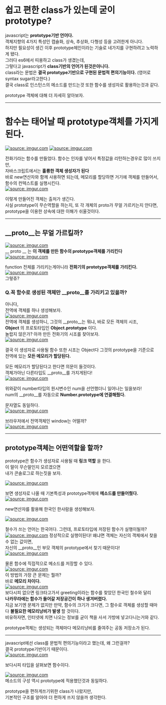 # 쉽고 편한 class가 있는데 굳이 prototype?
javascript는 __prototype기반 언어다.__  
객체지향의 4가지 특성인 캡슐화, 상속, 추상화, 다형성 등을 고려한게 아니다.  
하지만 필요성이 생긴 이후 prototype체인이라는 기술로 네가지를 구현하려고 노력하게 됐다.  
그러다 es6에서 띠용하고 class가 생겼는데,  
그렇다고 javascript가 __class기반의 언어가 된것은아니다.__  
class라는 문법은 __결국 prototype기반으로 구현된 문법적 편의기능이다.__ (영어로 syntax sugar라고한다.)  
결국 class로 인스턴스의 메소드를 만드는것 또한 함수를 생성자로 활용하는것과 같다.  

prototype 객체에 대해 더 자세히 알아보자.
___
# 함수는 태어날 때 prototype객체를 가지게된다.  
<a href="https://imgur.com/7PI2pXb"><img src="https://i.imgur.com/7PI2pXb.png" title="source: imgur.com" /></a>
<a href="https://imgur.com/bBGvqaD"><img src="https://i.imgur.com/bBGvqaD.png" title="source: imgur.com" /></a>  

전화기라는 함수를 만들었다. 함수는 인자를 넣어서 특정값을 리턴하는경우로 많이 쓰지만,  
자바스크립트에서는 __훌륭한 객체 생성자가 된다__  
바로 new연산자와 함께 사용하면 되는데, 메모리를 할당하면 거기에 객체를 만들어서,  
함수의 컨텍스트를 실행시킨다.  
<a href="https://imgur.com/e9xA5vU"><img src="https://i.imgur.com/e9xA5vU.png" title="source: imgur.com" /></a>  
  
이렇게 만들어진 객체는 출처가 생긴다.  
사실 prototype이 무슨역할을 하는지, 또 각 개체의 proto가 무얼 가르키는지 안다면,  
prototype을 이용한 상속에 대한 이해가 쉬울것이다.  
___
## __proto__는 무얼 가르킬까?
<a href="https://imgur.com/Lj68SJH"><img src="https://i.imgur.com/Lj68SJH.png" title="source: imgur.com" /></a>  
__ proto __ 는 __이 객체를 만든 함수의 prototype객체를 가리킨다__  
<a href="https://imgur.com/qD2M7K5"><img src="https://i.imgur.com/qD2M7K5.png" title="source: imgur.com" /></a> 

function 전체를 가리키는게아니라 __전화기의 prototype객체를 가리킨다.__  
<a href="https://imgur.com/75YoLLe"><img src="https://i.imgur.com/75YoLLe.png" title="source: imgur.com" /></a>  
그렇쥬?  
  
### Q.꼭 함수로 생성된 객체만 __proto__를 가리키고 있을까?  
아니다,  
전역에 객체를 하나 생성해보자.  
<a href="https://imgur.com/UyFbzPV"><img src="https://i.imgur.com/UyFbzPV.png" title="source: imgur.com" /></a>  
전역에 객체를 생성하니, 그것의 __proto__는 뭐냐, 바로 모든 객체의 시조,  
__Object__ 의 프로토타입인 __Object.prototype__ 이다.  
놀랍지 않은가? 아까 만든 전화기의 시조를 찾아보자.  
<a href="https://imgur.com/kr8vvwT"><img src="https://i.imgur.com/kr8vvwT.png" title="source: imgur.com" /></a>  

결국 이 생성자로 사용될 함수 또한 시조는 Object다 그것의 prototype을 기준으로  
전역에 있는 __모든 메모리가 할당된다.__  
  
모든 메모리가 할당된다고 한다면 의문이 들것이다.  
객체가아닌 다른타입도 __proto__를 가지게된다!  
<a href="https://imgur.com/4g0cUGT"><img src="https://i.imgur.com/4g0cUGT.png" title="source: imgur.com" /></a>  

위와같이 number타입의 원시변수인 num을 선언했더니 일어나는 일을보라!  
num의 __proto__를 자동으로 __Number.prototype에 연결해줬다.__  
  
문자열도 동일하다.  
<a href="https://imgur.com/dzQ6dw0"><img src="https://i.imgur.com/dzQ6dw0.png" title="source: imgur.com" /></a>  
  
브라우저에서 전역객체인 window는 어떨까?  
<a href="https://imgur.com/zsvXmrT"><img src="https://i.imgur.com/zsvXmrT.png" title="source: imgur.com" /></a>  
___

## prototype객체는 어떤역할을 할까?  
prototype은 함수가 생성자로 사용될 때 __링크 역할__ 을 한다.  
이 말이 무슨말인지 모르겠으면  
내가 콘솔로그로 하는짓을 보자.  

<a href="https://imgur.com/wiRDmCy"><img src="https://i.imgur.com/wiRDmCy.png" title="source: imgur.com" /></a>
  
보면 생성자로 나올 때 기본특성과 prototype객체에 __메소드를 만들어줬다.__  
<a href="https://imgur.com/FXEeNcs"><img src="https://i.imgur.com/FXEeNcs.png" title="source: imgur.com" /></a>  
  
new연산자를 활용해 한국인 한사람을 생성해보자.  

<a href="https://imgur.com/so9NEBz"><img src="https://i.imgur.com/so9NEBz.png" title="source: imgur.com" /></a>  
  
철수가 쓰는 언어는 한국어다. 그런데, 프로토타입에 저장된 함수가 실행이될까?  
<a href="https://imgur.com/yeYUOMN"><img src="https://i.imgur.com/yeYUOMN.png" title="source: imgur.com" /></a>
정상적으로 실행이된다! 왜냐면 객체는 자신의 객체에서 찾을수 없는 값이면,  
자신의 __proto__인 부모 객체의 prototype에서 찾기 때문이다!  
<a href="https://imgur.com/GnVIrPH"><img src="https://i.imgur.com/GnVIrPH.png" title="source: imgur.com" /></a>  

물론 함수에 직접적으로 메소드를 저장할 수 있다.  
<a href="https://imgur.com/g8pfUcS"><img src="https://i.imgur.com/g8pfUcS.png" title="source: imgur.com" /></a>  
이 방법의 가장 큰 문제는 뭘까?  
바로 __메모리 차이다.__  
<a href="https://imgur.com/GemLb4f"><img src="https://i.imgur.com/GemLb4f.png" title="source: imgur.com" /></a>  
보다시피 없으면 링크타고가서 greeting이라는 함수를 찾았던 한국인 철수와 달리  
__나카무라에는 함수가 들어갈 저장공간이 하나 생겨버렸다.__  
지금 보기엔 문제가 없지만 만약, 함수의 크기가 크다면, 그 함수로 객체를 생성할 때마다 __불필요한 메모리낭비가 발생__ 할 것이다.  
비유하자면, 인터넷에 치면 나오는 정보를 굳이 책을 사서 가방에 넣고다니는거와 같다.  

prototype객체는 생성되는 객체마다 메모리낭비를 줄여주는 공동 저장소가 된다.
___  
javascript에선 class를 문법적 편의기능이라고 했는데, 왜 그런걸까?  
결국 prototype기반이기 때문이다.  
<a href="https://imgur.com/bQIJ4dV"><img src="https://i.imgur.com/bQIJ4dV.png" title="source: imgur.com" /></a>  
  
보다시피 타입을 살펴보면 함수이다.  

<a href="https://imgur.com/YNYqaqF"><img src="https://i.imgur.com/YNYqaqF.png" title="source: imgur.com" /></a>  
메소드의 구성 역시 prototype에 적용했던것과 동일하다.  
  
prototype을 편하게쓰기위한 class가 나왔지만,  
기본적인 구조를 알아야 더 편하게 쓰지 않을까 생각한다.